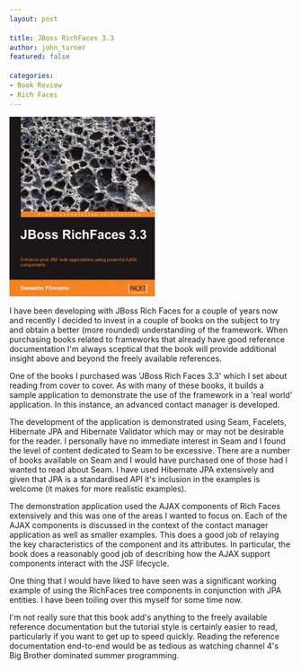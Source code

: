 ```yaml
---
layout: post

title: JBoss RichFaces 3.3
author: john_turner
featured: false

categories:
- Book Review
- Rich Faces
---
```


<img src="/assets/img/post/2009-12-16-jboss-rich-faces-3-3/jboss-richfaces-3.3.jpg" class="pull-left img-fluid img-thumbnail mr-3"/>

I have been developing with JBoss Rich Faces for a couple of years now and recently I decided to invest in a couple of books on the subject to try and obtain a better (more rounded) understanding of the framework. When purchasing books related to frameworks that already have good reference documentation I'm always sceptical that the book will provide additional insight above and beyond the freely available references.

One of the books I purchased was 'JBoss Rich Faces 3.3' which I set about reading from cover to cover. As with many of these books, it builds a sample application to demonstrate the use of the framework in a 'real world' application. In this instance, an advanced contact manager is developed.

The development of the application is demonstrated using Seam, Facelets, Hibernate JPA and Hibernate Validator which may or may not be desirable for the reader. I personally have no immediate interest in Seam and I found the level of content dedicated to Seam to be excessive. There are a number of books available on Seam and I would have purchased one of those had I wanted to read about Seam. I have used Hibernate JPA extensively and given that JPA is a standardised API it's inclusion in the examples is welcome (it makes for more realistic examples).

The demonstration application used the AJAX components of Rich Faces extensively and this was one of the areas I wanted to focus on. Each of the AJAX components is discussed in the context of the contact manager application as well as smaller examples. This does a good job of relaying the key characteristics of the component and its attributes. In particular, the book does a reasonably good job of describing how the AJAX support components interact with the JSF lifecycle.

<!-- more -->

One thing that I would have liked to have seen was a significant working example of using the RichFaces tree components in conjunction with JPA entities. I have been toiling over this myself for some time now.

I'm not really sure that this book add's anything to the freely available reference documentation but the tutorial style is certainly easier to read, particularly if you want to get up to speed quickly. Reading the reference documentation end-to-end would be as tedious as watching channel 4's Big Brother dominated summer programming.
